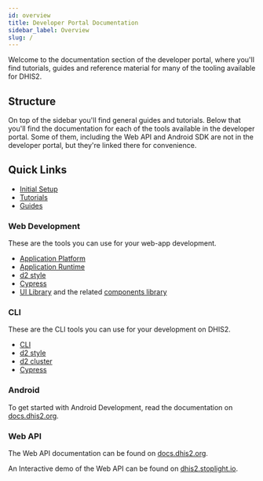 ```yaml
---
id: overview
title: Developer Portal Documentation
sidebar_label: Overview
slug: /
---
```


Welcome to the documentation section of the developer portal, where you'll find tutorials, guides and reference material for many of the tooling available for DHIS2.

## Structure

On top of the sidebar you'll find general guides and tutorials. Below that you'll find the documentation for each of the tools available in the developer portal. Some of them, including the Web API and Android SDK are not in the developer portal, but they're linked there for convenience.

## Quick Links

- [Initial Setup](quickstart)
- [Tutorials](tutorials)
- [Guides](guides)

### Web Development

These are the tools you can use for your web-app development. 

- [Application Platform](app-platform/getting-started)
- [Application Runtime](app-runtime/getting-started)
- [d2 style](cli/style/getting-started)
- [Cypress](cli/cypress/getting-started)
- [UI Library](/ui) and the related [components library](/docs/ui/webcomponents)

### CLI

These are the CLI tools you can use for your development on DHIS2.

- [CLI](cli)
- [d2 style](cli/style/getting-started)
- [d2 cluster](cli/cluster)
- [Cypress](cli/cypress/getting-started)

### Android

To get started with Android Development, read the documentation on [docs.dhis2.org](https://docs.dhis2.org/en/develop/developing-with-the-android-sdk/about-this-guide.html).


### Web API

The Web API documentation can be found on [docs.dhis2.org](https://docs.dhis2.org/en/develop/using-the-api/dhis-core-version-240/introduction.html). 

An Interactive demo of the Web API can be found on [dhis2.stoplight.io](https://dhis2.stoplight.io/docs/dhis2/).